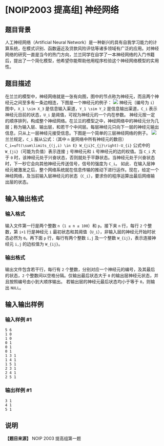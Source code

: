 

# [NOIP2003 提高组] 神经网络

## 题目背景

人工神经网络（Artificial Neural
Network）是一种新兴的具有自我学习能力的计算系统，在模式识别、函数逼近及贷款风险评估等诸多领域有广泛的应用。对神经网络的研究一直是当今的热门方向，兰兰同学在自学了一本神经网络的入门书籍后，提出了一个简化模型，他希望你能帮助他用程序检验这个神经网络模型的实用性。

## 题目描述

在兰兰的模型中，神经网络就是一张有向图，图中的节点称为神经元，而且两个神经元之间至多有一条边相连，下图是一个神经元的例子：
![](https://cdn.luogu.com.cn/upload/image_hosting/31062648.png) 神经元〔编号为 `i`）
图中，`X_1 \sim X_3` 是信息输入渠道，`Y_1 \sim Y_2` 是信息输出渠道，`C_i` 表示神经元目前的状态，`U_i`
是阈值，可视为神经元的一个内在参数。
神经元按一定的顺序排列，构成整个神经网络。在兰兰的模型之中，神经网络中的神经元分为几层；称为输入层、输出层，和若干个中间层。每层神经元只向下一层的神经元输出信息，只从上一层神经元接受信息。下图是一个简单的三层神经网络的例子。
![](https://cdn.luogu.com.cn/upload/image_hosting/ng1ui4xw.png) 兰兰规定，`C_i`
服从公式：（其中 `n` 是网络中所有神经元的数目） ``C_i=≤ft(\sum\limits_{(j,i) \in E}
W_{ji}C_{j}\right)-U_{i}`` 公式中的 `W_{ji}`（可能为负值）表示连接 `j` 号神经元和 `i` 号神经元的边的权值。当
`C_i` 大于 `0` 时，该神经元处于兴奋状态，否则就处于平静状态。当神经元处于兴奋状态时，下一秒它会向其他神经元传送信号，信号的强度为 `C_i`。
如此．在输入层神经元被激发之后，整个网络系统就在信息传输的推动下进行运作。现在，给定一个神经网络，及当前输入层神经元的状态（`C_i`），要求你的程序运算出最后网络输出层的状态。

## 输入输出格式

### 输入格式

  

输入文件第一行是两个整数 `n`（`1 ≤ n ≤ 100`）和 `p`。接下来 `n` 行，每行 `2` 个整数，第 `i+1` 行是神经元 `i`
最初状态和其阈值（`U_i`），非输入层的神经元开始时状态必然为 `0`。再下面 `p` 行，每行有两个整数 `i,j` 及一个整数
`W_{ij}`，表示连接神经元 `i,j` 的边权值为 `W_{ij}`。

### 输出格式

  

输出文件包含若干行，每行有 `2` 个整数，分别对应一个神经元的编号，及其最后的状态，`2` 个整数间以空格分隔。仅输出最后状态大于 `0`
的输出层神经元状态，并且按照编号由小到大顺序输出。 若输出层的神经元最后状态均小于等于 `0`，则输出 `NULL`。

## 输入输出样例

### 输入样例 #1

    
    
    5 6
    1 0
    1 0
    0 1
    0 1
    0 1
    1 3 1
    1 4 1
    1 5 1
    2 3 1
    2 4 1
    2 5 1
    

### 输出样例 #1

    
    
    3 1
    4 1
    5 1
    

## 说明

**【题目来源】** NOIP 2003 提高组第一题

